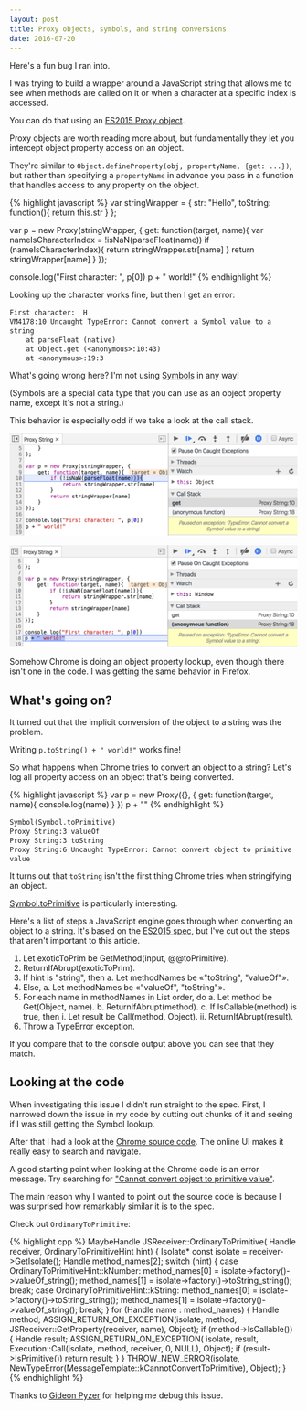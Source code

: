 ```yaml
---
layout: post
title: Proxy objects, symbols, and string conversions
date: 2016-07-20
---
```


Here's a fun bug I ran into.

I was trying to build a wrapper around a JavaScript string that allows me to see when methods are called on it or when a character at a specific index is accessed.

You can do that using an [ES2015 Proxy object](https://developer.mozilla.org/en/docs/Web/JavaScript/Reference/Global_Objects/Proxy).

Proxy objects are worth reading more about, but fundamentally they let you intercept object property access on an object.

They're similar to `Object.defineProperty(obj, propertyName, {get: ...})`, but rather than specifying a `propertyName` in advance you pass in a function that handles access to any property on the object.

{% highlight javascript %}
var stringWrapper = {
    str: "Hello",
    toString: function(){
        return this.str
    }
};

var p = new Proxy(stringWrapper, {
    get: function(target, name){
        var nameIsCharacterIndex = !isNaN(parseFloat(name))
        if (nameIsCharacterIndex){
            return stringWrapper.str[name]
        }
        return stringWrapper[name]
    }
});

console.log("First character: ", p[0])
p + " world!"
{% endhighlight %}

Looking up the character works fine, but then I get an error:

```
First character:  H
VM4178:10 Uncaught TypeError: Cannot convert a Symbol value to a string
    at parseFloat (native)
    at Object.get (<anonymous>:10:43)
    at <anonymous>:19:3
```

What's going wrong here? I'm not using [Symbols](https://developer.mozilla.org/en/docs/Web/JavaScript/Reference/Global_Objects/Symbol) in any way!

(Symbols are a special data type that you can use as an object property name, except it's not a string.)

This behavior is especially odd if we take a look at the call stack.

![Paused on parseFloat(name)](/img/blog/proxy-symbol-tostring/parse-float.png)

![Paused on p + " world!"](/img/blog/proxy-symbol-tostring/concatenation.png)

Somehow Chrome is doing an object property lookup, even though there isn't one in the code. I was getting the same behavior in Firefox.

## What's going on?

It turned out that the implicit conversion of the object to a string was the problem.

Writing `p.toString() + " world!"` works fine!

So what happens when Chrome tries to convert an object to a string? Let's log all property access on an object that's being converted.

{% highlight javascript %}
var p = new Proxy({}, {
    get: function(target, name){
        console.log(name)
    }
})
p + ""
{% endhighlight %}

```
Symbol(Symbol.toPrimitive)
Proxy String:3 valueOf
Proxy String:3 toString
Proxy String:6 Uncaught TypeError: Cannot convert object to primitive value
```

It turns out that `toString` isn't the first thing Chrome tries when stringifying an object.

[Symbol.toPrimitive](https://developer.mozilla.org/en-US/docs/Web/JavaScript/Reference/Global_Objects/Symbol/toPrimitive) is particularly interesting.

Here's a list of steps a JavaScript engine goes through when converting an object to a string. It's based on the [ES2015 spec](http://www.ecma-international.org/ecma-262/6.0/#sec-toprimitive), but I've cut out the steps that aren't important to this article.

1. Let exoticToPrim be GetMethod(input, @@toPrimitive).
2. ReturnIfAbrupt(exoticToPrim).
3. If hint is "string", then
    a. Let methodNames be «"toString", "valueOf"».
4. Else,
    a. Let methodNames be «"valueOf", "toString"».
5. For each name in methodNames in List order, do
    a. Let method be Get(Object, name).
    b. ReturnIfAbrupt(method).
    c. If IsCallable(method) is true, then
         i. Let result be Call(method, Object).
         ii. ReturnIfAbrupt(result).
6. Throw a TypeError exception.

If you compare that to the console output above you can see that they match.

## Looking at the code

When investigating this issue I didn't run straight to the spec. First, I narrowed down the issue in my code by cutting out chunks of it and seeing if I was still getting the Symbol lookup.

After that I had a look at the [Chrome source code](https://cs.chromium.org/chromium/src/v8/src/objects.cc?q=CannotConvertToPrimitive&sq=package:chromium&dr=C&l=8072). The online UI makes it really easy to search and navigate.

A good starting point when looking at the Chrome code is an error message. Try searching for ["Cannot convert object to primitive value"](https://cs.chromium.org/chromium/src/v8/src/messages.h?q=%22Cannot+convert+object+to+primitive+value%22&sq=package:chromium&l=103&dr=C).

The main reason why I wanted to point out the source code is because I was surprised how remarkably similar it is to the spec.

Check out `OrdinaryToPrimitive`:

{% highlight cpp %}
MaybeHandle<Object> JSReceiver::OrdinaryToPrimitive(
    Handle<JSReceiver> receiver, OrdinaryToPrimitiveHint hint) {
  Isolate* const isolate = receiver->GetIsolate();
  Handle<String> method_names[2];
  switch (hint) {
    case OrdinaryToPrimitiveHint::kNumber:
      method_names[0] = isolate->factory()->valueOf_string();
      method_names[1] = isolate->factory()->toString_string();
      break;
    case OrdinaryToPrimitiveHint::kString:
      method_names[0] = isolate->factory()->toString_string();
      method_names[1] = isolate->factory()->valueOf_string();
      break;
  }
  for (Handle<String> name : method_names) {
    Handle<Object> method;
    ASSIGN_RETURN_ON_EXCEPTION(isolate, method,
                               JSReceiver::GetProperty(receiver, name), Object);
    if (method->IsCallable()) {
      Handle<Object> result;
      ASSIGN_RETURN_ON_EXCEPTION(
          isolate, result, Execution::Call(isolate, method, receiver, 0, NULL),
          Object);
      if (result->IsPrimitive()) return result;
    }
  }
  THROW_NEW_ERROR(isolate,
                  NewTypeError(MessageTemplate::kCannotConvertToPrimitive),
                  Object);
}
{% endhighlight %}

Thanks to [Gideon Pyzer](https://twitter.com/gidztech) for helping me debug this issue.
